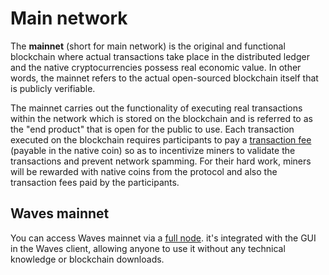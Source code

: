 # Main network

The **mainnet** (short for main network) is the original and functional blockchain where actual transactions take place in the distributed ledger and the native cryptocurrencies possess real economic value. In other words, the mainnet refers to the actual open-sourced blockchain itself that is publicly verifiable.

The mainnet carries out the functionality of executing real transactions within the network which is stored on the blockchain and is referred to as the "end product" that is open for the public to use.  Each transaction executed on the blockchain requires participants to pay a [transaction fee](/blockchain/transaction/transaction-fee.md) \(payable in the native coin\) so as to incentivize miners to validate the transactions and prevent network spamming. For their hard work, miners will be rewarded with native coins from the protocol and also the transaction fees paid by the participants.

## Waves mainnet

You can access Waves mainnet via a [full node](https://nodes.wavesnodes.com/api-docs/index.html). it's integrated with the GUI in the Waves client, allowing anyone to use it without any technical knowledge or blockchain downloads.

